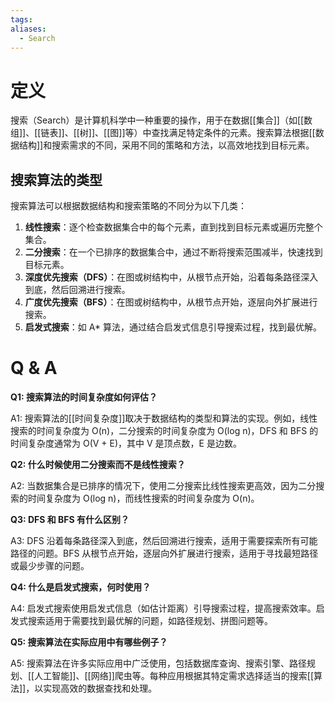 ```yaml
---
tags: 
aliases:
  - Search
---
```



# 定义

搜索（Search）是计算机科学中一种重要的操作，用于在数据[[集合]]（如[[数组]]、[[链表]]、[[树]]、[[图]]等）中查找满足特定条件的元素。搜索算法根据[[数据结构]]和搜索需求的不同，采用不同的策略和方法，以高效地找到目标元素。

## 搜索算法的类型

搜索算法可以根据数据结构和搜索策略的不同分为以下几类：

1. **线性搜索**：逐个检查数据集合中的每个元素，直到找到目标元素或遍历完整个集合。
2. **二分搜索**：在一个已排序的数据集合中，通过不断将搜索范围减半，快速找到目标元素。
3. **深度优先搜索（DFS）**：在图或树结构中，从根节点开始，沿着每条路径深入到底，然后回溯进行搜索。
4. **广度优先搜索（BFS）**：在图或树结构中，从根节点开始，逐层向外扩展进行搜索。
5. **启发式搜索**：如 A* 算法，通过结合启发式信息引导搜索过程，找到最优解。

# Q & A

**Q1: 搜索算法的时间复杂度如何评估？**

A1: 搜索算法的[[时间复杂度]]取决于数据结构的类型和算法的实现。例如，线性搜索的时间复杂度为 O(n)，二分搜索的时间复杂度为 O(log n)，DFS 和 BFS 的时间复杂度通常为 O(V + E)，其中 V 是顶点数，E 是边数。

**Q2: 什么时候使用二分搜索而不是线性搜索？**

A2: 当数据集合是已排序的情况下，使用二分搜索比线性搜索更高效，因为二分搜索的时间复杂度为 O(log n)，而线性搜索的时间复杂度为 O(n)。

**Q3: DFS 和 BFS 有什么区别？**

A3: DFS 沿着每条路径深入到底，然后回溯进行搜索，适用于需要探索所有可能路径的问题。BFS 从根节点开始，逐层向外扩展进行搜索，适用于寻找最短路径或最少步骤的问题。

**Q4: 什么是启发式搜索，何时使用？**

A4: 启发式搜索使用启发式信息（如估计距离）引导搜索过程，提高搜索效率。启发式搜索适用于需要找到最优解的问题，如路径规划、拼图问题等。

**Q5: 搜索算法在实际应用中有哪些例子？**

A5: 搜索算法在许多实际应用中广泛使用，包括数据库查询、搜索引擎、路径规划、[[人工智能]]、[[网络]]爬虫等。每种应用根据其特定需求选择适当的搜索[[算法]]，以实现高效的数据查找和处理。



